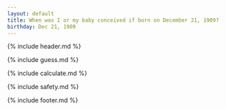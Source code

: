 ```yaml
---
layout: default
title: When was I or my baby conceived if born on December 21, 1909?
birthday: Dec 21, 1909
---
```


{% include header.md %}

{% include guess.md %}

{% include calculate.md %}

{% include safety.md %}

{% include footer.md %}




